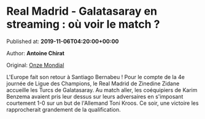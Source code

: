 
# Real Madrid - Galatasaray en streaming : où voir le match ?

Published at: **2019-11-06T04:20:00+00:00**

Author: **Antoine Chirat**

Original: [Onze Mondial](http://www.onzemondial.com/footoir/real-madrid-galatasaray-en-streaming-ou-voir-le-match-201626)

L'Europe fait son retour à Santiago Bernabeu ! Pour le compte de la 4e journée de Ligue des Champions, le Real Madrid de Zinedine Zidane accueille les Turcs de Galatasaray. Au match aller, les coéquipiers de Karim Benzema avaient pris leur dessus sur leurs adversaires en s'imposant courtement 1-0 sur un but de l'Allemand Toni Kroos. Ce soir, une victoire les rapprocherait grandement de la qualification. 
